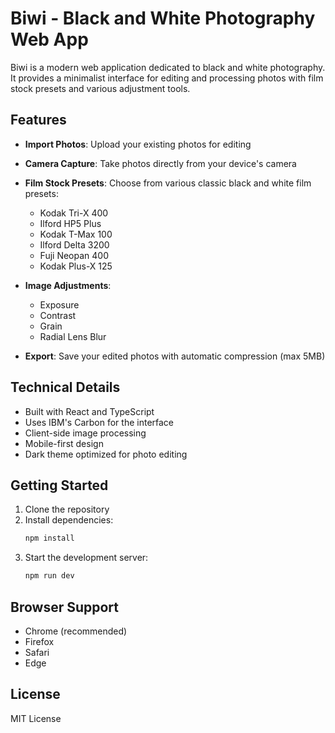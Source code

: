 # Biwi - Black and White Photography Web App

Biwi is a modern web application dedicated to black and white photography. It provides a minimalist interface for editing and processing photos with film stock presets and various adjustment tools.

## Features

- **Import Photos**: Upload your existing photos for editing
- **Camera Capture**: Take photos directly from your device's camera
- **Film Stock Presets**: Choose from various classic black and white film presets:
  - Kodak Tri-X 400
  - Ilford HP5 Plus
  - Kodak T-Max 100
  - Ilford Delta 3200
  - Fuji Neopan 400
  - Kodak Plus-X 125

- **Image Adjustments**:
  - Exposure
  - Contrast
  - Grain
  - Radial Lens Blur

- **Export**: Save your edited photos with automatic compression (max 5MB)

## Technical Details

- Built with React and TypeScript
- Uses IBM's Carbon for the interface
- Client-side image processing
- Mobile-first design
- Dark theme optimized for photo editing

## Getting Started

1. Clone the repository
2. Install dependencies:
   ```bash
   npm install
   ```
3. Start the development server:
   ```bash
   npm run dev
   ```

## Browser Support

- Chrome (recommended)
- Firefox
- Safari
- Edge

## License

MIT License 
